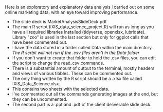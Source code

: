 Here is an exploratory and explanatory data analysis I carried out on some online marketing data, with an eye toward improving performance. 
* The slide deck is MarketAnalysisSlideDeck.pdf. 
* The main R script (IXIS_data_science_project.R) will run as long as you have all required libraries installed (tidyverse, openxlsx, lubridate). Library "zoo" is used in the last section but only for ggplot calls that have been commented out.   
* I have the data stored in a folder called Data within the main directory. <i> The R script will not run if the .csv files aren't in the Data folder </i>
* If you don't want to create that folder to hold the .csv files, you can edit the script to change the read_csv commands. 
* There is a substantial amount of output to the terminal, mostly headers and views of various tibbles. These can be commented out. 
* The only thing written by the R script should be a .xlsx file called IXIS_Data_Science.xlsx. 
* This contains two sheets with the selected data.
* I've commented out all the commands generating images at the end, but they can be uncommented.
* The second part is a .ppt and .pdf of the client deliverable slide deck.
